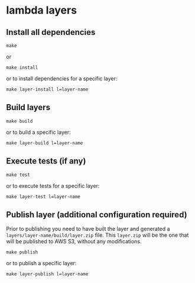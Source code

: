 # lambda layers

## Install all dependencies

    make

or

    make install

or to install dependencies for a specific layer:

    make layer-install l=layer-name

## Build layers

    make build

or to build a specific layer:

    make layer-build l=layer-name

## Execute tests (if any)

    make test

or to execute tests for a specific layer:

    make layer-test l=layer-name

## Publish layer (additional configuration required)

Prior to publishing you need to have built the layer and generated a `layers/layer-name/build/layer.zip` file.
This `layer.zip` will be the one that will be published to AWS S3, without any modifications.

    make publish

or to publish a specific layer:

    make layer-publish l=layer-name


